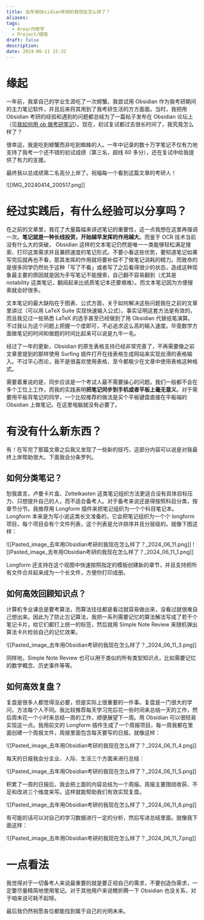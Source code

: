 ```yaml
---
title: 去年用Obsidian考研的我现在怎么样了？
aliases: 
tags:
  - Area/内卷学
  - Project/随笔
draft: false
description: 
date: 2024-06-11 15:32
---
```

# 缘起
一年前，我拿自己的学业生涯吃了一次螃蟹。我尝试用 Obsidian 作为我考研期间的主力笔记软件，并且后来将其用到了我考研生活的方方面面。当时，我把用 Obsidian 考研的经验和遇到的问题都总结为了一篇帖子发布在 Obsidian 论坛上（见[我如何用 ob 做考研笔记](https://forum-zh.obsidian.md/t/topic/22006)）。现在，初试复试都过去很长时间了，我究竟怎么样了？

很幸运，我是吃到螃蟹而非吃到蜘蛛的人。一年中记录的数十万字笔记不仅有力地支持了我考一个还不错的初试成绩（第三名，超线 60 多分），还在复试中给我提供了有力的支援。

最终我以总成绩第二名高分上岸了。祝福每一个看到这篇文章的考研人！

![[IMG_20240414_200517.png]]
# 经过实践后，有什么经验可以分享吗？
在之前的文章里，我花了大量篇幅来讲述笔记的重要性，这一点我想在这里再强调一次。**笔记就是一种长线投资，开始越早发挥的作用越大**。而鉴于 OCR 技术当前没有什么大的突破， Obsidian 这样的文本笔记仍然是唯一一类能够轻松满足搜索、打印这类需求并且兼顾速度的笔记形式。不要小看这些优势，要知道笔记如果写完后就再也不看，那其发挥的作用就将要补偿不了做笔记消耗的精力。而致命的是很多同学仍然处于这种「写了不看」或者写了之后看得很少的状态，造成这种现象最主要的原因就是因为手写笔记不能搜索，自己翻不容易翻到（尤其是 notability 这类笔记，翻阅起来比纸质笔记本还要艰难）。而文本笔记因为方便搜索就会好很多。

文本笔记的最大缺陷在于图表、公式方面，关于如何解决这些问题我在之前的文章里讲过（可以用 LaTeX Suite 实现快速输入公式）。事实证明这套方法是有效的，而且我见过一些熟悉 LaTeX 的选手甚至已经做到了用 Obsidian 代替纸笔演算。不过我认为这个问题上把握一个度即可，不必追求这么高的输入速度。毕竟数学方面做笔记的时间和做题的时间比起来可以说是九牛一毛。

经过了一年的更新，Obsidian 的原生表格支持已经非常完善了，不再需要像之前文章里提到的那样使用 Surfing 插件打开在线表格生成网站来实现丝滑的表格输入。不过平心而论，我不是很喜欢使用表格，至今都极少在文章中使用表格这种格式。

需要着重说的是，同步应该是一个考试人最不需要操心的问题。我们一般都不会在多个工位上工作，而我的实践表明**把笔记同步到手机或者平板上毫无意义**。对于需要用平板背笔记的同学，一个比较推荐的做法是买个平板键盘直接在平板端的 Obsidian 上做笔记。在这里电脑就没有必要了。
# 有没有什么新东西？
有！在写完了那篇文章之后我又发现了一些新的技巧，这部分内容可以说是对我最终上岸帮助很大。下面我会分条罗列。
## 如何分类笔记？
恕我直言，卢曼卡片盒、Zettelkasten 这类笔记组织方法更适合没有具体目标压力、只想提升自己的人，而不适合备考人。对于备考来说还是得按照科目分类，按章节分节。我推荐用 Longform 插件来把笔记组织为一个个科目笔记本。Longform 本来是为写小说这类长文准备的，它会把笔记组织为一个个 longform 项目，每个项目会有个文件列表，这个列表是允许排序并且分层级的。就像下图这样：

![[Pasted_image_去年用Obsidian考研的我现在怎么样了？_2024_06_11.png]]
![[Pasted_image_去年用Obsidian考研的我现在怎么样了？_2024_06_11_1.png]]

Longform 还支持在这个视图中快速按照指定的模板创建新的章节，并且支持把所有文件合并起来成为一个长文件，方便你打印成册。
## 如何高效回顾知识点？
计算机专业课总是要考算法，而算法往往都是看过就容易做出来，没看过就很难自己想出来。因此为了防止忘记算法，我把一系列需要记忆的算法解法写成了若干个笔记卡片，给它们都打上统一的标签，然后就用 Simple Note Review 来随机弹出算法卡片检验自己的记忆效果。

![[Pasted_image_去年用Obsidian考研的我现在怎么样了？_2024_06_11_3.png]]

同样地，Simple Note Review 也可以用于类似的所有类型知识点，比如需要记忆的数学概念、历史事件等等。
## 如何高效复盘？
复盘是很多人都觉得没必要，但是实际上很重要的一件事。复盘是一门很大的学问，方法每个人不同。我比较推荐每天学习完后花一些时间来总结一天的工作，然后周末花一个小时来总结一周的工作，顺便展望下一周。用 Obsidian 可以很轻易实现这一点。我用前文的 Longform 插件生成了一个周报项目，每一周我都在里面创建一个周报文件，周报里面包含每天要写的日报。就像这样：

![[Pasted_image_去年用Obsidian考研的我现在怎么样了？_2024_06_11_4.png]]

每天的日报我会分主业、人际、生活三个方面来进行总结：

![[Pasted_image_去年用Obsidian考研的我现在怎么样了？_2024_06_11_5.png]]

积累了一周的日报后，我会把上面的内容总结为一个周报。周报主要围绕收获、不足和改进三个维度来写。这样就能帮助我们有效实现复盘。

![[Pasted_image_去年用Obsidian考研的我现在怎么样了？_2024_06_11_6.png]]

有可能的话可以对自己的学习数据进行一定的分析，然后写进总结里面。就像我下面这样：

![[Pasted_image_去年用Obsidian考研的我现在怎么样了？_2024_06_11_7.png]]

# 一点看法
我觉得对于一切备考人来说最重要的就是要正视自己的需求，不要创造伪需求，一定要尽量精简地使用笔记。对于其他用户来说瞎折腾一下 Obsidian 也没关系，对于咱来说可耗不起呀。

最后我仍然祝愿各位都能找到属于自己的光明未来。